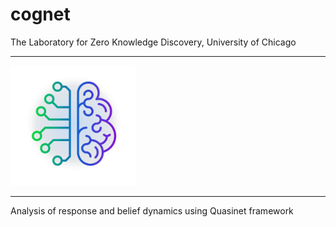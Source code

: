 # cognet


The Laboratory for Zero Knowledge Discovery, University of Chicago 

---

<img src="logozed_white.png" alt="drawing" style="width:200px;"/>

---

Analysis of response and belief dynamics using Quasinet framework
